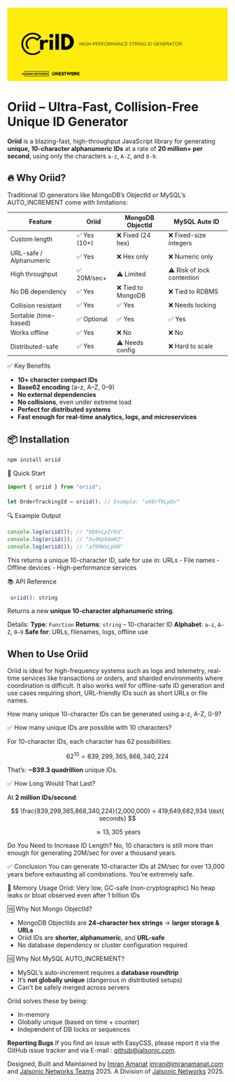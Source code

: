 ![Oriid Benchmark Chart](https://raw.githubusercontent.com/JalsonicNetworks/Oriid/refs/heads/main/oriId.png)

# Oriid – Ultra-Fast, Collision-Free Unique ID Generator

**Oriid** is a blazing-fast, high-throughput JavaScript library for generating **unique, 10-character alphanumeric IDs** at a rate of **20 million+ per second**, using only the characters `a-z`, `A-Z`, and `0-9`.


## 🔥 Why Oriid?

Traditional ID generators like MongoDB’s ObjectId or MySQL’s AUTO_INCREMENT come with limitations:

| Feature                  | Oriid       | MongoDB ObjectId | MySQL Auto ID |
|--------------------------|-------------|------------------|----------------|
| Custom length            | ✅ Yes (10+) | ❌ Fixed (24 hex) | ❌ Fixed-size integers |
| URL-safe / Alphanumeric  | ✅ Yes       | ❌ Hex only       | ❌ Numeric only |
| High throughput          | ✅ 20M/sec+  | ⚠️ Limited        | ⚠️ Risk of lock contention |
| No DB dependency         | ✅ Yes       | ❌ Tied to MongoDB| ❌ Tied to RDBMS |
| Collision resistant      | ✅ Yes       | ✅ Yes            | ❌ Needs locking |
| Sortable (time-based)    | ✅ Optional  | ✅ Yes            | ✅ Yes |
| Works offline            | ✅ Yes       | ❌ No             | ❌ No |
| Distributed-safe         | ✅ Yes       | ⚠️ Needs config   | ❌ Hard to scale |


✅ Key Benefits

- **10+ character compact IDs**
- **Base62 encoding** (a–z, A–Z, 0–9)
- **No external dependencies**
- **No collisions**, even under extreme load
- **Perfect for distributed systems**
- **Fast enough for real-time analytics, logs, and microservices**


## 📦 Installation

```bash
npm install oriid
```

🚀 Quick Start

```js
import { oriid } from "oriid";

let OrderTrackingId = oriid(); // Example: "aX8rT9LpQv"
```

🔍 Example Output

```js
console.log(oriid()); // "bQ9xLpZrKd"
console.log(oriid()); // "Xv4Kp9AmR2"
console.log(oriid()); // "af9RWxLpO0"
```

This returns a unique 10-character ID, safe for use in:
URLs - File names - Offline devices - High-performance services


📚 API Reference

```js
 oriid(): string
```

Returns a new **unique 10-character alphanumeric string**.

Details:
**Type**: `Function`
**Returns**: `string` – 10-character ID
**Alphabet**: `a–z`, `A–Z`, `0–9`
**Safe for**: URLs, filenames, logs, offline use


## When to Use Oriid
Oriid is ideal for high-frequency systems such as logs and telemetry, real-time services like transactions or orders, and sharded environments where coordination is difficult. It also works well for offline-safe ID generation and use cases requiring short, URL-friendly IDs such as short URLs or file names.


How many unique 10-character IDs can be generated using a-z, A-Z, 0-9?

✅ How many unique IDs are possible with 10 characters?

For 10-character IDs, each character has 62 possibilities:

$$
62^{10} = 839,299,365,868,340,224
$$

That’s:
**\~839.3 quadrillion** unique IDs.

✅ How Long Would That Last?

At **2 million IDs/second**:

$$
\frac{839,299,365,868,340,224}{2,000,000} = 419,649,682,934 \text{ seconds}
$$

$$
\approx 13,305 \text{ years}
$$

Do You Need to Increase ID Length?
No, 10 characters is still more than enough for generating 20M/sec for over a thousand years.

✅ Conclusion
You can generate 10-character IDs at 2M/sec for over 13,000 years before exhausting all combinations. You're extremely safe.


🧯 Memory Usage
Oriid: Very low, GC-safe (non-cryptographic)
No heap leaks or bloat observed even after 1 billion IDs


🆚 Why Not Mongo ObjectId?

* MongoDB ObjectIds are **24-character hex strings** → **larger storage & URLs**
* Oriid IDs are **shorter, alphanumeric**, and **URL-safe**
* No database dependency or cluster configuration required

🆚 Why Not MySQL AUTO\_INCREMENT?

* MySQL’s auto-increment requires a **database roundtrip**
* It’s **not globally unique** (dangerous in distributed setups)
* Can't be safely merged across servers

Oriid solves these by being:

* In-memory
* Globally unique (based on time + counter)
* Independent of DB locks or sequences



**Reporting Bugs**
If you find an issue with EasyCSS, please report it via the GitHub issue tracker and via E-mail : github@jalsonic.com. 

Designed, Built and Maintained by [Imran Amanat](https://www.imranamanat.com) imran@imranamanat.com and [Jalsonic Networks Teams](https://www.jalsonic.com) 2025. 
A Division of [Jalsonic Networks](http://jalsonic.com) 2025.
